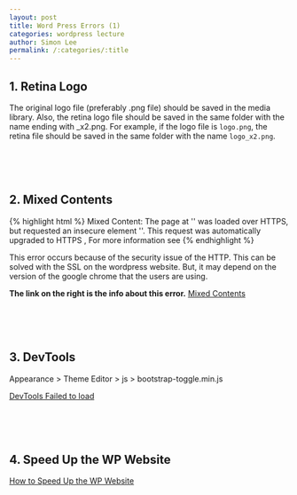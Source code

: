 ```yaml
---
layout: post
title: Word Press Errors (1)
categories: wordpress lecture
author: Simon Lee
permalink: /:categories/:title
---
```


## 1. Retina Logo

The original logo file (preferably .png file) should be saved in the media library. Also, the retina logo file should be saved in the same folder with the name ending with \_x2.png.
For example, if the logo file is `logo.png`, the retina file should be saved in the same folder with the name `logo_x2.png`.

<br>
<br>
<br>

## 2. Mixed Contents

{% highlight html %}
Mixed Content: The page at '<URL>' was loaded over HTTPS, but requested an
insecure element '<URL>'. This request was automatically upgraded to HTTPS
, For more information see <URL>
{% endhighlight %}

This error occurs because of the security issue of the HTTP. This can be solved with the SSL on the wordpress website. But, it may depend on the version of the google chrome that the users are using.

<strong>The link on the right is the info about this error.</strong> [Mixed Contents][mixed-contents]

<br>
<br>
<br>

[mixed-contents]: https://web.dev/what-is-mixed-content/

## 3. DevTools

Appearance > Theme Editor > js > bootstrap-toggle.min.js

[DevTools Failed to load][dev-tools]

<br>
<br>
<br>

## 4. Speed Up the WP Website

[How to Speed Up the WP Website][speed-up]

[dev-tools]: https://www.zeninvader.com/fix-devtools-failed-load-sourcemap/
[speed-up]: https://www.bluehost.com/blog/faq-how-can-i-speed-up-my-site/?utm_source=google&utm_medium=genericsearch&gclid=CjwKCAiAyc2BBhAaEiwA44-wWxQImf3JMd3F2drB8ad2CqTKQfAg4Oi7iBbG34n15dufu-Sa2YaY0RoCj-cQAvD_BwE&gclsrc=aw.ds
